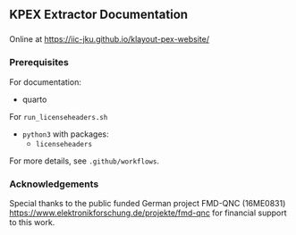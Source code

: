 <!--
--------------------------------------------------------------------------------
SPDX-FileCopyrightText: 2024 Martin Jan Köhler and Harald Pretl
Johannes Kepler University, Institute for Integrated Circuits.

This file is part of KPEX Documentation 
(see https://github.com/iic-jku/klayout-pex-website).

Licensed under the Apache License, Version 2.0 (the "License");
you may not use this file except in compliance with the License.
You may obtain a copy of the License at

    http://www.apache.org/licenses/LICENSE-2.0

Unless required by applicable law or agreed to in writing, software
distributed under the License is distributed on an "AS IS" BASIS,
WITHOUT WARRANTIES OR CONDITIONS OF ANY KIND, either express or implied.
See the License for the specific language governing permissions and
limitations under the License.
SPDX-License-Identifier: Apache-2.0
--------------------------------------------------------------------------------
-->
## KPEX Extractor Documentation

###

Online at https://iic-jku.github.io/klayout-pex-website/

### Prerequisites

For documentation:
- quarto

For `run_licenseheaders.sh`
- `python3` with packages:
   - `licenseheaders`

For more details, see `.github/workflows`.

### Acknowledgements

Special thanks to the public funded German project FMD-QNC (16ME0831)
https://www.elektronikforschung.de/projekte/fmd-qnc for financial
support to this work.

